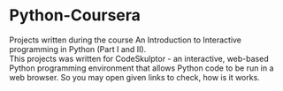 # Python-Coursera
Projects written during the course An Introduction to Interactive programming in Python (Part I and II).  
This projects was written for CodeSkulptor - an interactive, web-based Python programming environment that allows Python code to be run in a web browser. So you may open given links to check, how is it works.
